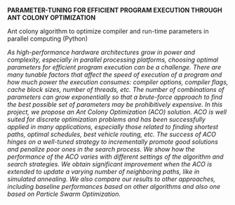 **PARAMETER-TUNING FOR EFFICIENT PROGRAM EXECUTION THROUGH ANT COLONY OPTIMIZATION**

Ant colony algorithm to optimize compiler and run-time parameters in parallel computing (Python)

*As high-performance hardware architectures grow in power and complexity, especially in
parallel processing platforms, choosing optimal parameters for efficient program execution can
be a challenge. There are many tunable factors that affect the speed of execution of a program
and how much power the execution consumes: compiler options, compiler flags, cache block
sizes, number of threads, etc. The number of combinations of parameters can grow exponentially
so that a brute-force approach to find the best possible set of parameters may be prohibitively
expensive. In this project, we propose an Ant Colony Optimization (ACO) solution. ACO is well
suited for discrete optimization problems and has been successfully applied in many
applications, especially those related to finding shortest paths, optimal schedules, best vehicle
routing, etc. The success of ACO hinges on a well-tuned strategy to incrementally promote good
solutions and penalize poor ones in the search process. We show how the performance of the
ACO varies with different settings of the algorithm and search strategies. We obtain significant
improvement when the ACO is extended to update a varying number of neighboring paths, like in
simulated annealing. We also compare our results to other approaches, including baseline
performances based on other algorithms and also one based on Particle Swarm Optimization.*
